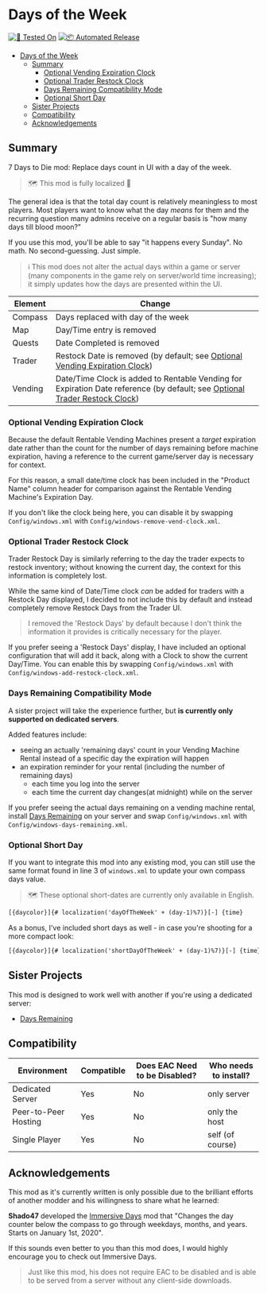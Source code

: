 # Days of the Week

[![🧪 Tested On](https://img.shields.io/badge/🧪%20Tested%20On-1.0%20b309-blue.svg)](https://7daystodie.com/) [![📦 Automated Release](https://github.com/jonathan-robertson/days-of-the-week/actions/workflows/release.yml/badge.svg)](https://github.com/jonathan-robertson/days-of-the-week/actions/workflows/release.yml)

- [Days of the Week](#days-of-the-week)
  - [Summary](#summary)
    - [Optional Vending Expiration Clock](#optional-vending-expiration-clock)
    - [Optional Trader Restock Clock](#optional-trader-restock-clock)
    - [Days Remaining Compatibility Mode](#days-remaining-compatibility-mode)
    - [Optional Short Day](#optional-short-day)
  - [Sister Projects](#sister-projects)
  - [Compatibility](#compatibility)
  - [Acknowledgements](#acknowledgements)

## Summary

7 Days to Die mod: Replace days count in UI with a day of the week.

> 🗺️ This mod is fully localized 🎉

The general idea is that the total day count is relatively meaningless to most players. Most players want to know what the day *means* for them and the recurring question many admins receive on a regular basis is "how many days till blood moon?"

If you use this mod, you'll be able to say "it happens every Sunday". No math. No second-guessing. Just simple.

> ℹ️ This mod does not alter the actual days within a game or server (many components in the game rely on server/world time increasing); it simply updates how the days are presented within the UI.

Element | Change
--- | ---
Compass | Days replaced with day of the week
Map | Day/Time entry is removed
Quests | Date Completed is removed
Trader | Restock Date is removed (by default; see [Optional Vending Expiration Clock](#optional-vending-expiration-clock))
Vending | Date/Time Clock is added to Rentable Vending for Expiration Date reference (by default; see [Optional Trader Restock Clock](#optional-trader-restock-clock))

### Optional Vending Expiration Clock

Because the default Rentable Vending Machines present a *target* expiration date rather than the count for the number of days remaining before machine expiration, having a reference to the current game/server day is necessary for context.

For this reason, a small date/time clock has been included in the "Product Name" column header for comparison against the Rentable Vending Machine's Expiration Day.

If you don't like the clock being here, you can disable it by swapping `Config/windows.xml` with `Config/windows-remove-vend-clock.xml`.

### Optional Trader Restock Clock

Trader Restock Day is similarly referring to the day the trader expects to restock inventory; without knowing the current day, the context for this information is completely lost.

While the same kind of Date/Time clock *can* be added for traders with a Restock Day displayed, I decided to not include this by default and instead completely remove Restock Days from the Trader UI.

> I removed the 'Restock Days' by default because I don't think the information it provides is critically necessary for the player.

If you prefer seeing a 'Restock Days' display, I have included an optional configuration that will add it back, along with a Clock to show the current Day/Time. You can enable this by swapping `Config/windows.xml` with `Config/windows-add-restock-clock.xml`.

### Days Remaining Compatibility Mode

A sister project will take the experience further, but **is currently only supported on dedicated servers**.

Added features include:

- seeing an actually 'remaining days' count in your Vending Machine Rental instead of a specific day the expiration will happen
- an expiration reminder for your rental (including the number of remaining days)
  - each time you log into the server
  - each time the current day changes(at midnight) while on the server

If you prefer seeing the actual days remaining on a vending machine rental, install [Days Remaining](https://github.com/jonathan-robertson/days-remaining) on your server and swap `Config/windows.xml` with `Config/windows-days-remaining.xml`.

### Optional Short Day

If you want to integrate this mod into any existing mod, you can still use the same format found in line 3 of `windows.xml` to update your own compass days value.

> 🗺️ These optional short-dates are currently only available in English.

```xml
[{daycolor}]{# localization('dayOfTheWeek' + (day-1)%7)}[-] {time}
```

As a bonus, I've included short days as well - in case you're shooting for a more compact look:

```xml
[{daycolor}]{# localization('shortDayOfTheWeek' + (day-1)%7)}[-] {time}
```

## Sister Projects

This mod is designed to work well with another if you're using a dedicated server:

- [Days Remaining](https://github.com/jonathan-robertson/days-remaining)

## Compatibility

Environment | Compatible | Does EAC Need to be Disabled? | Who needs to install?
--- | --- | --- | ---
Dedicated Server | Yes | No | only server
Peer-to-Peer Hosting | Yes | No | only the host
Single Player | Yes | No | self (of course)

## Acknowledgements

This mod as it's currently written is only possible due to the brilliant efforts of another modder and his willingness to share what he learned:

**Shado47** developed the [Immersive Days](https://7daystodiemods.com/immersive-days-display/) mod that "Changes the day counter below the compass to go through weekdays, months, and years. Starts on January 1st, 2020".

If this sounds even better to you than this mod does, I would highly encourage you to check out Immersive Days.
> Just like this mod, his does not require EAC to be disabled and is able to be served from a server without any client-side downloads.
